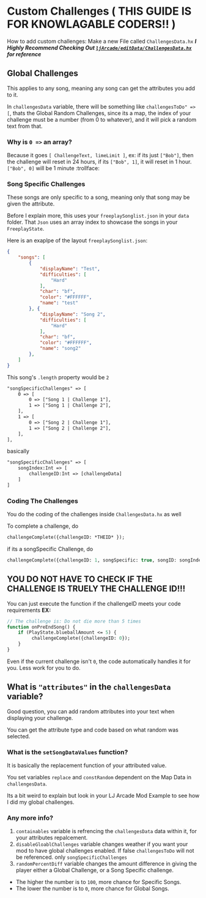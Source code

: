 # Custom Challenges ( THIS GUIDE IS FOR KNOWLAGABLE CODERS!! )
How to add custom challenges:
Make a new File called `ChallengesData.hx` ***I Highly Recommend Checking Out [`ljArcade/editData/ChallengesData.hx`](https://github.com/ItsLJcool/LJ-s-Arcade-Mod/blob/staging/ljArcade/editData/ChallengesData.hx) for reference***

## Global Challenges
This applies to any song, meaning any song can get the attributes you add to it.

In `challengesData` variable, there will be something like `challengesToDo" => [`, thats the Global Random Challenges, since its a map, the index of your challenge must be a number (from 0 to whatever), and it will pick a random text from that.

### Why is `0 =>` an array?
Because it goes `[ ChallengeText, limeLimit ]`, ex: if its just `["Bob"]`, then the challenge will reset in 24 hours, if its `["Bob", 1]`, it will reset in 1 hour. `["Bob", 0]` will be 1 minute :trollface:

### Song Specific Challenges
These songs are only specific to a song, meaning only that song may be given the attribute.

Before I explain more, this uses your `freeplaySonglist.json` in your `data` folder. That `Json` uses an array index to showcase the songs in your `FreeplayState`.

Here is an exaplpe of the layout
`freeplaySonglist.json`:
```json
{
    "songs": [
        {
			"displayName": "Test",
			"difficulties": [
				"Hard"
			],
			"char": "bf",
			"color": "#FFFFFF",
			"name": "test"
		}, {
			"displayName": "Song 2",
			"difficulties": [
				"Hard"
			],
			"char": "bf",
			"color": "#FFFFFF",
			"name": "song2"
		},
    ]
}
```
This song's `.length` property would be `2`
```txt
"songSpecificChallenges" => [
    0 => [
        0 => ["Song 1 | Challenge 1"],
        1 => ["Song 1 | Challenge 2"],
    ],
    1 => [
        0 => ["Song 2 | Challenge 1"],
        1 => ["Song 2 | Challenge 2"],
    ],
],
```
basically
```txt
"songSpecificChallenges" => [
    songIndex:Int => [
        challengeID:Int => [challengeData]
    ]
]
```
### Coding The Challenges
You do the coding of the challenges inside `ChallengesData.hx` as well

To complete a challenge, do
```hx
challengeComplete({challengeID: *THEID* });
```
if its a songSpecific Challenge, do
```hx
challengeComplete({challengeID: 1, songSpecific: true, songID: songIndex});
```
## YOU DO NOT HAVE TO CHECK IF THE CHALLENGE IS TRUELY THE CHALLENGE ID!!!
You can just execute the function if the challengeID meets your code requirements
**EX:**
```hx
// The challenge is: Do not die more than 5 times
function onPreEndSong() {
    if (PlayState.blueballAmount <= 5) {
         challengeComplete({challengeID: 0});
    }
}

```
Even if the current challenge isn't `0`, the code automatically handles it for you. Less work for you to do.

## What is `"attributes"` in the `challengesData` variable?
Good question, you can add random attributes into your text when displaying your challenge.

You can get the attribute type and code based on what random was selected.

### What is the `setSongDataValues` function?
It is basically the replacement function of your attributed value.

You set variables `replace` and `constRandom` dependent on the Map Data in `challengesData`.

Its a bit weird to explain but look in your LJ Arcade Mod Example to see how I did my global challenges.

### Any more info?
1. `containables` variable is refrencing the `challengesData` data within it, for your attributes repalcement.
2. `disableGloablChallenges` variable changes weather if you want your mod to have global challenges enabled. If false `challengesToDo` will not be referenced. only `songSpecificChallenges`
3. `randomPercentDiff` variable changes the amount difference in giving the player either a Global Challenge, or a Song Specific challenge.
- The higher the number is to `100`, more chance for Specific Songs.
- The lower the number is to `0`, more chance for Global Songs.
